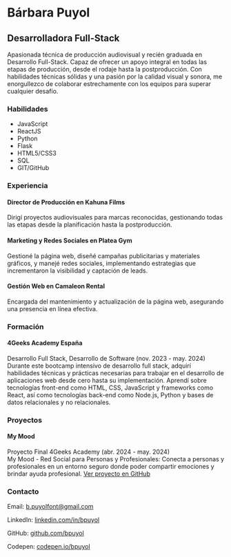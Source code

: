  <!DOCTYPE html>
<html lang="es">
<head>
    <meta charset="UTF-8">
    <meta name="viewport" content="width=device-width, initial-scale=1.0">
    <title>Bárbara Puyol - Desarrolladora Full-Stack</title>
    <link rel="stylesheet" href="styles.css">
</head>
<body>
    <div class="Barbara-Puyol">
        <h1 class="Nombre">Bárbara Puyol</h1>
        <h2 class="Rol">Desarrolladora Full-Stack</h2>
        <p class="Descripcion">
            Apasionada técnica de producción audiovisual y recién graduada en Desarrollo Full-Stack. Capaz de ofrecer un apoyo integral en todas las etapas de producción, desde el rodaje hasta la postproducción. Con habilidades técnicas sólidas y una pasión por la calidad visual y sonora, me enorgullezco de colaborar estrechamente con los equipos para superar cualquier desafío.
        </p>
        <h3 class="Habilidades-Titulo">Habilidades</h3>
        <ul class="Habilidades">
            <li class="JavaScript">JavaScript</li>
            <li class="ReactJS">ReactJS</li>
            <li class="Python">Python</li>
            <li class="Flask">Flask</li>
            <li class="HTML5-CSS3">HTML5/CSS3</li>
            <li class="SQL">SQL</li>
            <li class="GIT-GitHub">GIT/GitHub</li>
        </ul>
        <h3 class="Experiencia-Titulo">Experiencia</h3>
        <div class="Experiencia">
            <div class="Kahuna-Films">
                <h4 class="Titulo">Director de Producción en Kahuna Films</h4>
                <p class="Detalle">
                    Dirigí proyectos audiovisuales para marcas reconocidas, gestionando todas las etapas desde la planificación hasta la postproducción.
                </p>
            </div>
            <div class="Platea-Gym">
                <h4 class="Titulo">Marketing y Redes Sociales en Platea Gym</h4>
                <p class="Detalle">
                    Gestioné la página web, diseñé campañas publicitarias y materiales gráficos, y manejé redes sociales, implementando estrategias que incrementaron la visibilidad y captación de leads.
                </p>
            </div>
            <div class="Camaleon-Rental">
                <h4 class="Titulo">Gestión Web en Camaleon Rental</h4>
                <p class="Detalle">
                    Encargada del mantenimiento y actualización de la página web, asegurando una presencia en línea efectiva.
                </p>
            </div>
        </div>
        <h3 class="Formacion-Titulo">Formación</h3>
        <div class="Formacion">
            <div class="4Geeks-Academy">
                <h4 class="Titulo">4Geeks Academy España</h4>
                <p class="Detalle">
                    Desarrollo Full Stack, Desarrollo de Software (nov. 2023 - may. 2024)
                    <br>
                    Durante este bootcamp intensivo de desarrollo full stack, adquirí habilidades técnicas y prácticas necesarias para trabajar en el desarrollo de aplicaciones web desde cero hasta su implementación. Aprendí sobre tecnologías front-end como HTML, CSS, JavaScript y frameworks como React, así como tecnologías back-end como Node.js, Python y bases de datos relacionales y no relacionales.
                </p>
            </div>
        </div>
        <h3 class="Proyectos-Titulo">Proyectos</h3>
        <div class="Proyectos">
            <div class="My-Mood">
                <h4 class="Titulo">My Mood</h4>
                <p class="Detalle">
                    Proyecto Final 4Geeks Academy (abr. 2024 - may. 2024)
                    <br>
                    My Mood - Red Social para Personas y Profesionales: Conecta a personas y profesionales en un entorno seguro donde poder compartir emociones y brindar ayuda profesional. 
                    <a href="https://github.com/bpuyol/My-Mood-Final-Project" target="_blank">Ver proyecto en GitHub</a>
                </p>
            </div>
        </div>
        <h3 class="Contacto-Titulo">Contacto</h3>
        <div class="Contacto">
            <p class="Email">Email: <a href="mailto:b.puyolfont@gmail.com">b.puyolfont@gmail.com</a></p>
            <p class="LinkedIn">LinkedIn: <a href="https://www.linkedin.com/in/barbara-puyol-font/" target="_blank">linkedin.com/in/bpuyol</a></p>
            <p class="GitHub">GitHub: <a href="https://github.com/bpuyol" target="_blank">github.com/bpuyol</a></p>
            <p class="Codepen">Codepen: <a href="https://codepen.io/bpuyol" target="_blank">codepen.io/bpuyol</a></p>
        </div>
    </div>
</body>
</html>

